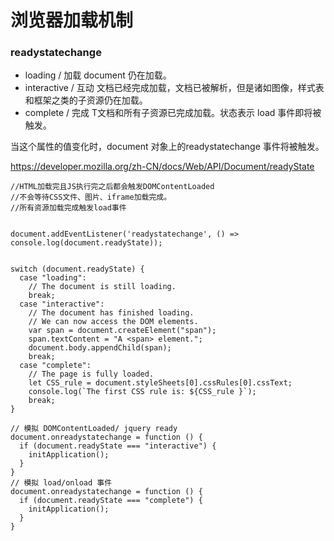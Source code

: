 # 浏览器加载机制


### readystatechange

- loading / 加载 
    document 仍在加载。
- interactive / 互动
    文档已经完成加载，文档已被解析，但是诸如图像，样式表和框架之类的子资源仍在加载。
- complete / 完成
    T文档和所有子资源已完成加载。状态表示 load 事件即将被触发。
    
当这个属性的值变化时，document 对象上的readystatechange 事件将被触发。

https://developer.mozilla.org/zh-CN/docs/Web/API/Document/readyState


    //HTML加载完且JS执行完之后都会触发DOMContentLoaded
    //不会等待CSS文件、图片、iframe加载完成。
    //所有资源加载完成触发load事件
    
````

document.addEventListener('readystatechange', () => console.log(document.readyState));


switch (document.readyState) {
  case "loading":
    // The document is still loading.
    break;
  case "interactive":
    // The document has finished loading.
    // We can now access the DOM elements.
    var span = document.createElement("span");
    span.textContent = "A <span> element.";
    document.body.appendChild(span);
    break;
  case "complete":
    // The page is fully loaded.
    let CSS_rule = document.styleSheets[0].cssRules[0].cssText;
    console.log(`The first CSS rule is: ${CSS_rule }`);
    break;
}

// 模拟 DOMContentLoaded/ jquery ready
document.onreadystatechange = function () {
  if (document.readyState === "interactive") {
    initApplication();
  }
}
// 模拟 load/onload 事件
document.onreadystatechange = function () {
  if (document.readyState === "complete") {
    initApplication();
  }
}
````

